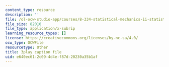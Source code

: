 ```yaml
---
content_type: resource
description: ''
file: /ol-ocw-studio-app/courses/8-334-statistical-mechanics-ii-statistical-physics-of-fields-spring-2014/e640ec612c094d4ef87d20230a35b1af_iecno1uInk8.srt
file_size: 82010
file_type: application/x-subrip
learning_resource_types: []
license: https://creativecommons.org/licenses/by-nc-sa/4.0/
ocw_type: OCWFile
resourcetype: Other
title: 3play caption file
uid: e640ec61-2c09-4d4e-f87d-20230a35b1af
---
```

